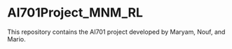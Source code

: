 # AI701Project_MNM_RL
This repository contains the AI701 project developed by Maryam, Nouf, and Mario.
